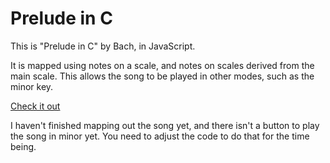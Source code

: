 # Prelude in C

This is "Prelude in C" by Bach, in JavaScript.

It is mapped using notes on a scale, and notes on scales derived from the main scale. This allows
the song to be played in other modes, such as the minor key.

[Check it out](https://andrezsanchez.github.io/prelude/)

I haven't finished mapping out the song yet, and there isn't a button to play the song in minor yet.
You need to adjust the code to do that for the time being.

